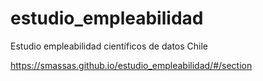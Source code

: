 # estudio_empleabilidad
Estudio empleabilidad científicos de datos Chile

https://smassas.github.io/estudio_empleabilidad/#/section

